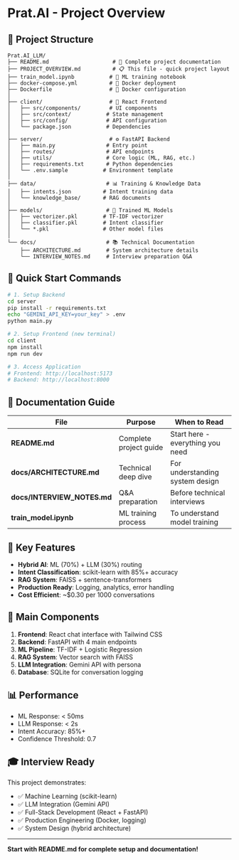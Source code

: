 # Prat.AI - Project Overview

## 📁 Project Structure

```
Prat.AI_LLM/
├── README.md                    # 📖 Complete project documentation
├── PROJECT_OVERVIEW.md          # 📋 This file - quick project layout
├── train_model.ipynb           # 🧠 ML training notebook
├── docker-compose.yml          # 🐳 Docker deployment
├── Dockerfile                  # 🐳 Docker configuration
│
├── client/                     # 🎨 React Frontend
│   ├── src/components/         # UI components
│   ├── src/context/           # State management
│   ├── src/config/            # API configuration
│   └── package.json           # Dependencies
│
├── server/                     # ⚙️ FastAPI Backend
│   ├── main.py                # Entry point
│   ├── routes/                # API endpoints
│   ├── utils/                 # Core logic (ML, RAG, etc.)
│   ├── requirements.txt       # Python dependencies
│   └── .env.sample           # Environment template
│
├── data/                      # 📊 Training & Knowledge Data
│   ├── intents.json          # Intent training data
│   └── knowledge_base/       # RAG documents
│
├── models/                    # 🤖 Trained ML Models
│   ├── vectorizer.pkl        # TF-IDF vectorizer
│   ├── classifier.pkl        # Intent classifier
│   └── *.pkl                 # Other model files
│
└── docs/                      # 📚 Technical Documentation
    ├── ARCHITECTURE.md        # System architecture details
    └── INTERVIEW_NOTES.md     # Interview preparation Q&A
```

## 🚀 Quick Start Commands

```bash
# 1. Setup Backend
cd server
pip install -r requirements.txt
echo "GEMINI_API_KEY=your_key" > .env
python main.py

# 2. Setup Frontend (new terminal)
cd client
npm install
npm run dev

# 3. Access Application
# Frontend: http://localhost:5173
# Backend: http://localhost:8000
```

## 📖 Documentation Guide

| File | Purpose | When to Read |
|------|---------|--------------|
| **README.md** | Complete project guide | Start here - everything you need |
| **docs/ARCHITECTURE.md** | Technical deep dive | For understanding system design |
| **docs/INTERVIEW_NOTES.md** | Q&A preparation | Before technical interviews |
| **train_model.ipynb** | ML training process | To understand model training |

## 🎯 Key Features

- **Hybrid AI**: ML (70%) + LLM (30%) routing
- **Intent Classification**: scikit-learn with 85%+ accuracy
- **RAG System**: FAISS + sentence-transformers
- **Production Ready**: Logging, analytics, error handling
- **Cost Efficient**: ~$0.30 per 1000 conversations

## 🔧 Main Components

1. **Frontend**: React chat interface with Tailwind CSS
2. **Backend**: FastAPI with 4 main endpoints
3. **ML Pipeline**: TF-IDF + Logistic Regression
4. **RAG System**: Vector search with FAISS
5. **LLM Integration**: Gemini API with persona
6. **Database**: SQLite for conversation logging

## 📊 Performance

- ML Response: < 50ms
- LLM Response: < 2s
- Intent Accuracy: 85%+
- Confidence Threshold: 0.7

## 🎓 Interview Ready

This project demonstrates:
- ✅ Machine Learning (scikit-learn)
- ✅ LLM Integration (Gemini API)
- ✅ Full-Stack Development (React + FastAPI)
- ✅ Production Engineering (Docker, logging)
- ✅ System Design (hybrid architecture)

---

**Start with README.md for complete setup and documentation!**